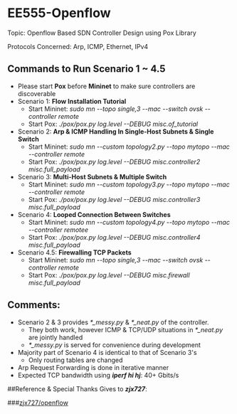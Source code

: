 # EE555-Openflow
  
  Topic: Openflow Based SDN Controller Design using Pox Library
  
  Protocols Concerned: Arp, ICMP, Ethernet, IPv4

## Commands to Run Scenario 1 ~ 4.5
  - Please start **Pox** before **Mininet** to make sure controllers are discoverable
  - Scenario 1: **Flow Installation Tutorial**
    - Start Mininet: *sudo mn --topo single,3 --mac --switch ovsk --controller remote*
    - Start Pox: *./pox/pox.py log.level --DEBUG misc.of_tutorial*
  - Scenario 2: **Arp & ICMP Handling In Single-Host Subnets & Single Switch**
    - Start Mininet: *sudo mn --custom topology2.py --topo mytopo --mac --controller remote*
    - Start Pox: *./pox/pox.py log.level --DEBUG misc.controller2 misc.full_payload*
  - Scenario 3: **Multi-Host Subnets & Multiple Switch**
    - Start Mininet: *sudo mn --custom topology3.py --topo mytopo --mac --controller remote*
    - Start Pox: *./pox/pox.py log.level --DEBUG misc.controller3 misc.full_payload*
  - Scenario 4: **Looped Connection Between Switches**
    - Start Mininet: *sudo mn --custom topology4.py --topo mytopo --mac --controller remotee*
    - Start Pox: *./pox/pox.py log.level --DEBUG misc.controller4 misc.full_payload*
  - Scenario 4.5: **Firewalling TCP Packets**
    - Start Mininet: *sudo mn --topo single,3 --mac --switch ovsk --controller remote*
    - Start Pox: *./pox/pox.py log.level --DEBUG misc.firewall misc.full_payload*

## Comments:
  - Scenario 2 & 3 provides *\*_messy.py* & *\*_neat.py* of the controller.
    - They both work, however ICMP & TCP/UDP situations in *\*_neat.py* are jointly handled
    - *\*_messy.py* is served for convenience during development 
  - Majority part of Scenario 4 is identical to that of Scenario 3's
    - Only routing tables are changed
  - Arp Request Forwarding is done in iterative manner
  - Expected TCP bandwidth using ***iperf hi hj***: 40+ Gbits/s

##Reference & Special Thanks Gives to ***zjx727***:

###[zjx727/openflow](https://github.com/zjx727/openflow)
